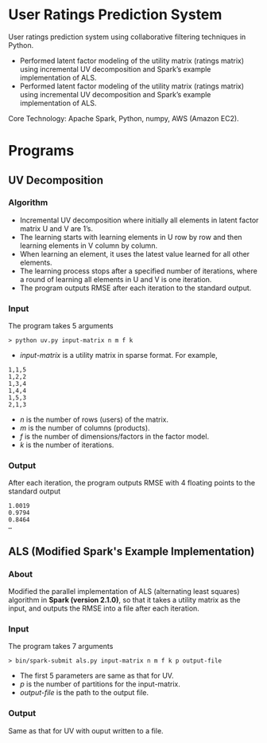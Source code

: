 # User Ratings Prediction System
User ratings prediction system using collaborative filtering techniques in Python.

- Performed latent factor modeling of the utility matrix (ratings matrix) using incremental UV decomposition and Spark’s example implementation of ALS.
- Performed latent factor modeling of the utility matrix (ratings matrix) using incremental UV decomposition and Spark’s example implementation of ALS.

Core Technology: Apache Spark, Python, numpy, AWS (Amazon EC2).

# Programs
## UV Decomposition
### Algorithm
- Incremental UV decomposition where initially all elements in latent factor matrix U and V are 1’s.
- The learning starts with learning elements in U row by row and then learning elements in V column by column.
- When learning an element, it uses the latest value learned for all other elements.
- The learning process stops after a specified number of iterations, where a round of learning all elements in U and V is one iteration.
- The program outputs RMSE after each iteration to the standard output.
### Input
The program takes 5 arguments
```
> python uv.py input-matrix n m f k
```
- *input-matrix* is a utility matrix in sparse format. For example,
```
1,1,5
1,2,2
1,3,4
1,4,4
1,5,3
2,1,3
```
- *n* is the number of rows (users) of the matrix.
- *m* is the number of columns (products).
- *f* is the number of dimensions/factors in the factor model.
- *k* is the number of iterations.
### Output
After each iteration, the program outputs RMSE with 4 floating points to the standard output
```
1.0019
0.9794
0.8464
…
```
## ALS (Modified Spark's Example Implementation)
### About
Modified the parallel implementation of ALS (alternating least squares) algorithm in **Spark (version 2.1.0)**, so that it takes a utility matrix as the input, and outputs the RMSE into a file after each iteration.
### Input
The program takes 7 arguments
```
> bin/spark-submit als.py input-matrix n m f k p output-file
```
- The first 5 parameters are same as that for UV.
- *p* is the number of partitions for the input-matrix.
- *output-file* is the path to the output file.
### Output
Same as that for UV with ouput written to a file.

